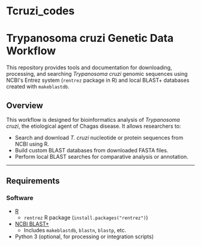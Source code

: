 # Tcruzi_codes
# Trypanosoma cruzi Genetic Data Workflow

This repository provides tools and documentation for downloading, processing, and searching *Trypanosoma cruzi* genomic sequences using NCBI's Entrez system (`rentrez` package in R) and local BLAST+ databases created with `makeblastdb`.

## Overview

This workflow is designed for bioinformatics analysis of *Trypanosoma cruzi*, the etiological agent of Chagas disease. It allows researchers to:

- Search and download *T. cruzi* nucleotide or protein sequences from NCBI using R.
- Build custom BLAST databases from downloaded FASTA files.
- Perform local BLAST searches for comparative analysis or annotation.

---

## Requirements

### Software

- [R](https://cran.r-project.org/)
  - `rentrez` R package (`install.packages("rentrez")`)
- [NCBI BLAST+](https://ftp.ncbi.nlm.nih.gov/blast/executables/blast+/LATEST/)
  - Includes `makeblastdb`, `blastn`, `blastp`, etc.
- Python 3 (optional, for processing or integration scripts)



